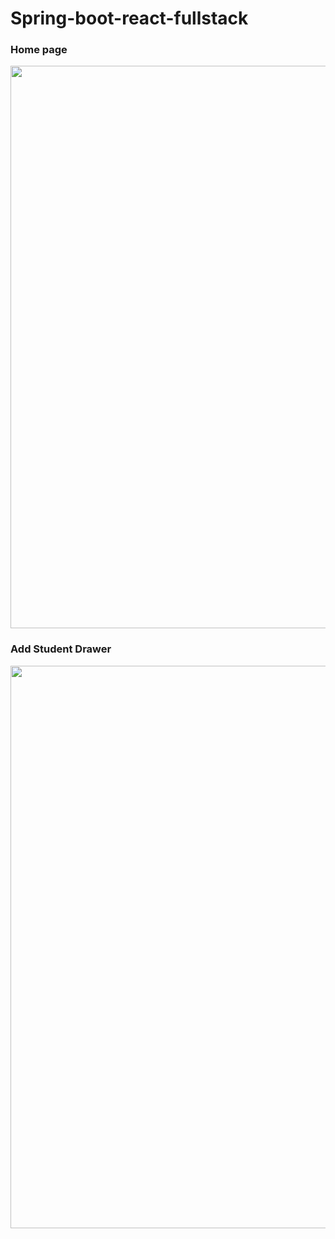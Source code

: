 # Spring-boot-react-fullstack

### Home page

<img src="https://user-images.githubusercontent.com/29161290/227191761-f61f59a6-1e25-4191-be9b-8673410ee679.png" width="900">

### Add Student Drawer

<img src="https://user-images.githubusercontent.com/29161290/227191973-70aa9d1d-1f01-44a8-8170-76f8dc6ee030.png" width="900">
